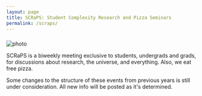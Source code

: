 ```yaml
---
layout: page
title: SCRaPS: Student Complexity Research and Pizza Seminars
permalink: /scraps/
---
```


###
![photo](https://pbs.twimg.com/profile_banners/1931116441/1503791348/1500x500)

SCRaPS is a biweekly meeting exclusive to students, undergrads and grads, for discussions about research, the universe, and everything. Also, we eat free pizza.

Some changes to the structure of these events from previous years is still under consideration. All new info will be posted as it's determined.
